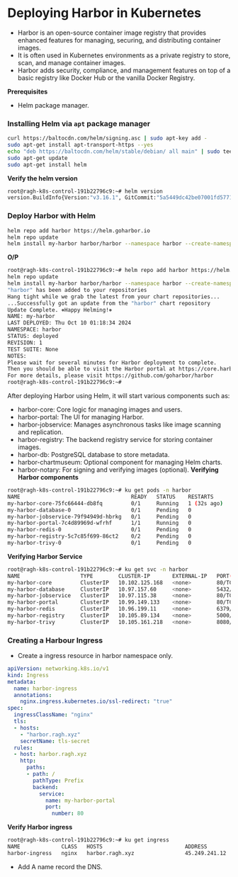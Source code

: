 # Deploying Harbor in Kubernetes
- Harbor is an open-source container image registry that provides enhanced features for managing, securing, and distributing container images.
- It is often used in Kubernetes environments as a private registry to store, scan, and manage container images.
- Harbor adds security, compliance, and management features on top of a basic registry like Docker Hub or the vanilla Docker Registry.

**Prerequisites**
- Helm package manager.

### Installing Helm via `apt` package manager
~~~bash
curl https://baltocdn.com/helm/signing.asc | sudo apt-key add -
sudo apt-get install apt-transport-https --yes
echo "deb https://baltocdn.com/helm/stable/debian/ all main" | sudo tee /etc/apt/sources.list.d/helm-stable-debian.list
sudo apt-get update
sudo apt-get install helm
~~~

**Verify the helm version**
~~~bash
root@ragh-k8s-control-191b22796c9:~# helm version
version.BuildInfo{Version:"v3.16.1", GitCommit:"5a5449dc42be07001fd5771d56429132984ab3ab", GitTreeState:"clean", GoVersion:"go1.22.7"}
~~~

### Deploy Harbor with Helm
~~~bash
helm repo add harbor https://helm.goharbor.io
helm repo update
helm install my-harbor harbor/harbor --namespace harbor --create-namespace
~~~
**O/P**
~~~bash
root@ragh-k8s-control-191b22796c9:~# helm repo add harbor https://helm.goharbor.io
helm repo update
helm install my-harbor harbor/harbor --namespace harbor --create-namespace
"harbor" has been added to your repositories
Hang tight while we grab the latest from your chart repositories...
...Successfully got an update from the "harbor" chart repository
Update Complete. ⎈Happy Helming!⎈
NAME: my-harbor
LAST DEPLOYED: Thu Oct 10 01:18:34 2024
NAMESPACE: harbor
STATUS: deployed
REVISION: 1
TEST SUITE: None
NOTES:
Please wait for several minutes for Harbor deployment to complete.
Then you should be able to visit the Harbor portal at https://core.harbor.domain
For more details, please visit https://github.com/goharbor/harbor
root@ragh-k8s-control-191b22796c9:~#
~~~
After deploying Harbor using Helm, it will start various components such as:

- harbor-core: Core logic for managing images and users.
- harbor-portal: The UI for managing Harbor.
- harbor-jobservice: Manages asynchronous tasks like image scanning and replication.
- harbor-registry: The backend registry service for storing container images.
- harbor-db: PostgreSQL database to store metadata.
- harbor-chartmuseum: Optional component for managing Helm charts.
- harbor-notary: For signing and verifying images (optional).
**Verifying Harbor components**
~~~bash
root@ragh-k8s-control-191b22796c9:~# ku get pods -n harbor 
NAME                                   READY   STATUS    RESTARTS      AGE
my-harbor-core-75fc66444-db8fq         0/1     Running   1 (32s ago)   2m34s
my-harbor-database-0                   0/1     Pending   0             2m34s
my-harbor-jobservice-79f94949d-hbrkg   0/1     Pending   0             2m34s
my-harbor-portal-7c4d89969d-wfrhf      1/1     Running   0             2m34s
my-harbor-redis-0                      0/1     Pending   0             2m34s
my-harbor-registry-5c7c85f699-86ct2    0/2     Pending   0             2m34s
my-harbor-trivy-0                      0/1     Pending   0             2m34s
~~~
**Verifying Harbor Service**
~~~bash
root@ragh-k8s-control-191b22796c9:~# ku get svc -n harbor 
NAME                   TYPE        CLUSTER-IP       EXTERNAL-IP   PORT(S)             AGE
my-harbor-core         ClusterIP   10.102.125.168   <none>        80/TCP              5m56s
my-harbor-database     ClusterIP   10.97.157.60     <none>        5432/TCP            5m56s
my-harbor-jobservice   ClusterIP   10.97.115.38     <none>        80/TCP              5m56s
my-harbor-portal       ClusterIP   10.99.149.133    <none>        80/TCP              5m56s
my-harbor-redis        ClusterIP   10.96.199.11     <none>        6379/TCP            5m56s
my-harbor-registry     ClusterIP   10.105.89.134    <none>        5000/TCP,8080/TCP   5m56s
my-harbor-trivy        ClusterIP   10.105.161.218   <none>        8080/TCP            5m56s
~~~
### Creating a Harbour Ingress
- Create a ingress resource in harbor namespace only.
~~~yaml
apiVersion: networking.k8s.io/v1
kind: Ingress
metadata:
  name: harbor-ingress
  annotations:
    nginx.ingress.kubernetes.io/ssl-redirect: "true"
spec:
  ingressClassName: "nginx"
  tls:
  - hosts:
    - "harbor.ragh.xyz"
    secretName: tls-secret
  rules:
  - host: harbor.ragh.xyz
    http:
      paths:
      - path: /
        pathType: Prefix
        backend:
          service:
            name: my-harbor-portal
            port:
              number: 80
~~~
**Verify Harbor ingress**
~~~bash
root@ragh-k8s-control-191b22796c9:~# ku get ingress
NAME             CLASS   HOSTS                          ADDRESS         PORTS     AGE
harbor-ingress   nginx   harbor.ragh.xyz                45.249.241.12   80, 443   61s
~~~

- Add A name record the DNS.
